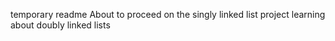 temporary readme
About to proceed on the singly linked list project
learning about doubly linked lists
